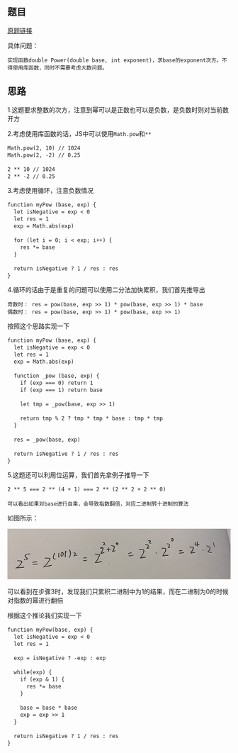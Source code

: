 ## 题目

[原题链接](https://leetcode-cn.com/problems/shu-zhi-de-zheng-shu-ci-fang-lcof)

具体问题：

```
实现函数double Power(double base, int exponent)，求base的exponent次方。不得使用库函数，同时不需要考虑大数问题。
```

## 思路

1.这题要求整数的次方，注意到幂可以是正数也可以是负数，是负数时则对当前数开方

2.考虑使用库函数的话，JS中可以使用`Math.pow`和`**`
```
Math.pow(2, 10) // 1024
Math.pow(2, -2) // 0.25

2 ** 10 // 1024
2 ** -2 // 0.25
```

3.考虑使用循环，注意负数情况
```
function myPow (base, exp) {
  let isNegative = exp < 0
  let res = 1
  exp = Math.abs(exp)

  for (let i = 0; i < exp; i++) {
    res *= base
  }

  return isNegative ? 1 / res : res
}
```

4.循环的话由于是重复的问题可以使用二分法加快累积，我们首先推导出
```
奇数时： res = pow(base, exp >> 1) * pow(base, exp >> 1) * base
偶数时： res = pow(base, exp >> 1) * pow(base, exp >> 1)
```

按照这个思路实现一下
```
function myPow (base, exp) {
  let isNegative = exp < 0
  let res = 1
  exp = Math.abs(exp)

  function _pow (base, exp) {
    if (exp === 0) return 1
    if (exp === 1) return base

    let tmp = _pow(base, exp >> 1)

    return tmp % 2 ? tmp * tmp * base : tmp * tmp
  }

  res = _pow(base, exp)

  return isNegative ? 1 / res : res
}
```

5.这题还可以利用位运算，我们首先拿例子推导一下
```
2 ** 5 === 2 ** (4 + 1) === 2 ** (2 ** 2 + 2 ** 0)

可以看出如果对base进行自乘，会导致指数翻倍，对应二进制转十进制的算法
```

如图所示：

![pow](./../img/pow.png)

可以看到在步骤3时，发现我们只累积二进制中为1的结果，而在二进制为0的时候对指数的幂进行翻倍

根据这个推论我们实现一下
```
function myPow(base, exp) {
  let isNegative = exp < 0
  let res = 1

  exp = isNegative ? -exp : exp
  
  while(exp) {
    if (exp & 1) {
      res *= base
    }

    base = base * base
    exp = exp >> 1
  }

  return isNegative ? 1 / res : res
}
```
